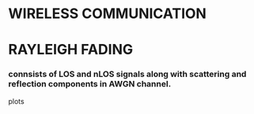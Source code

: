 # WIRELESS COMMUNICATION
# RAYLEIGH FADING

### connsists of LOS and nLOS signals along with scattering and reflection components in AWGN channel.

plots

